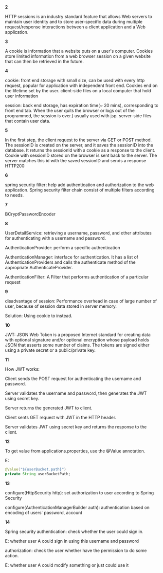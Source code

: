 **2**

HTTP sessions is an industry standard feature that allows Web servers to maintain user identity and to store user-specific data during multiple request/response interactions between a client application and a Web application. 

**3**

A cookie is information that a website puts on a user's computer. Cookies store limited information from a web browser session on a given website that can then be retrieved in the future.

**4**

cookie: front end storage with small size, can be used with every http request, popular for application with independent front end. Cookies end on the lifetime set by the user. client-side files on a local computer that hold user information

session: back end storage, has expiration time(~ 20 mins), corresponding to front end tab. When the user quits the browser or logs out of the programmed, the session is over.) usually used with jsp. server-side files that contain user data.

**5**

In the first step, the client request to the server via GET or POST method.
The sessionID is created on the server, and it saves the sessionID into the database. It returns the sessionId with a cookie as a response to the client.
Cookie with sessionID stored on the browser is sent back to the server. The server matches this id with the saved sessionID and sends a response HTTP200

**6**

spring security filter: help add authentication and authorization to the web application. Spring security filter chain consist of multiple filters according to needs.

**7**

BCryptPasswordEncoder

**8**

UserDetailService: retrieving a username, password, and other attributes for authenticating with a username and password.

AuthenticationProvider: perform a specific authentication

AuthenticationManager:  interface for authentication. It has a list of AuthenticationProviders and calls the authenticate method of the appropriate AuthenticateProvider.

AuthenticationFilter: A Filter that performs authentication of a particular request

**9**

disadvantage of session: Performance overhead in case of large number of user, because of session data stored in server memory. 

Solution: Using cookie to instead.

**10**

JWT: JSON Web Token is a proposed Internet standard for creating data with optional signature and/or optional encryption whose payload holds JSON that asserts some number of claims. The tokens are signed either using a private secret or a public/private key.

**11**

How JWT works:

Client sends the POST request for authenticating the username and password.

Server validates the username and password, then generates the JWT using secret key. 

Server returns the generated JWT to client.

Client sents GET request with JWT in the HTTP header.

Server validates JWT using secret key and returns the response to the client.

**12**

To get value from applications.properties, use the @Value annotation.

E:
```Java
@Value("${userBucket.path}")
private String userBucketPath;
```

**13**

configure(HttpSecurity http): set authorization to user according to Spring Security

configure(AuthenticationManagerBuilder auth): authentication based on encoding of users' password, account

**14**

Spring security authentication: check whether the user could sign in.

E: whether user A could sign in using this username and password

authorization: check the user whether have the permission to do some action.

E: whether user A could modify something or just could use it 

